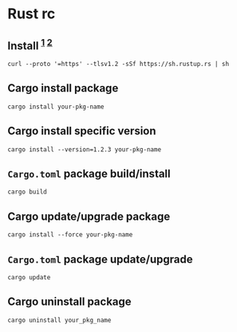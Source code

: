 Rust rc
=======

Install <sup>[1][] [2][]</sup>
------------------------------

    curl --proto '=https' --tlsv1.2 -sSf https://sh.rustup.rs | sh

[1]: http://rustup.rs
[2]: https://www.rust-lang.org/tools/install

Cargo install package
---------------------

    cargo install your-pkg-name

Cargo install specific version
------------------------------

    cargo install --version=1.2.3 your-pkg-name

`Cargo.toml` package build/install
----------------------------------

    cargo build

Cargo update/upgrade package
----------------------------

    cargo install --force your-pkg-name

`Cargo.toml` package update/upgrade
-----------------------------------

    cargo update

Cargo uninstall package
-----------------------

    cargo uninstall your_pkg_name
